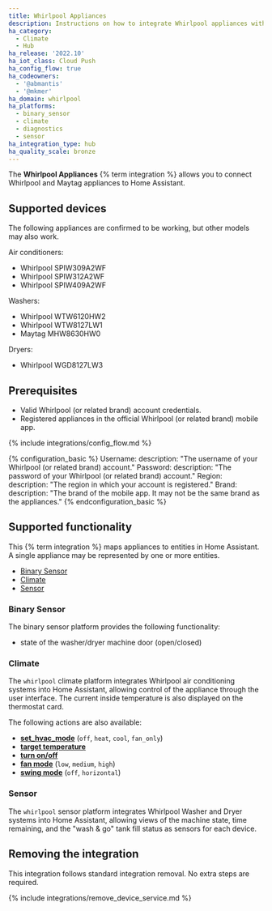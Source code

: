 ```yaml
---
title: Whirlpool Appliances
description: Instructions on how to integrate Whirlpool appliances with Home Assistant.
ha_category:
  - Climate
  - Hub
ha_release: '2022.10'
ha_iot_class: Cloud Push
ha_config_flow: true
ha_codeowners:
  - '@abmantis'
  - '@mkmer'
ha_domain: whirlpool
ha_platforms:
  - binary_sensor
  - climate
  - diagnostics
  - sensor
ha_integration_type: hub
ha_quality_scale: bronze
---
```


The **Whirlpool Appliances** {% term integration %} allows you to connect Whirlpool and Maytag appliances to Home Assistant.

## Supported devices

The following appliances are confirmed to be working, but other models may also work.

Air conditioners:

- Whirlpool SPIW309A2WF
- Whirlpool SPIW312A2WF
- Whirlpool SPIW409A2WF

Washers:

- Whirlpool WTW6120HW2
- Whirlpool WTW8127LW1
- Maytag MHW8630HW0

Dryers:

- Whirlpool WGD8127LW3

## Prerequisites

- Valid Whirlpool (or related brand) account credentials.
- Registered appliances in the official Whirlpool (or related brand) mobile app.

{% include integrations/config_flow.md %}

{% configuration_basic %}
Username:
    description: "The username of your Whirlpool (or related brand) account."
Password:
    description: "The password of your Whirlpool (or related brand) account."
Region:
    description: "The region in which your account is registered."
Brand:
    description: "The brand of the mobile app. It may not be the same brand as the appliances."
{% endconfiguration_basic %}

## Supported functionality

This {% term integration %} maps appliances to entities in Home Assistant. A single appliance may be represented by one or more entities.

- [Binary Sensor](#binary_sensor)
- [Climate](#climate)
- [Sensor](#sensor)

### Binary Sensor

The binary sensor platform provides the following functionality:

- state of the washer/dryer machine door (open/closed)

### Climate

The `whirlpool` climate platform integrates Whirlpool air conditioning systems into Home Assistant, allowing control of the appliance through the user interface. The current inside temperature is also displayed on the thermostat card.

The following actions are also available:

- [**set_hvac_mode**](/integrations/climate/#action-climateset_hvac_mode) (`off`, `heat`, `cool`, `fan_only`)
- [**target temperature**](/integrations/climate#action-climateset_temperature)
- [**turn on/off**](/integrations/climate#action-climateturn_on)
- [**fan mode**](/integrations/climate#action-climateset_fan_mode) (`low`, `medium`, `high`)
- [**swing mode**](/integrations/climate#action-climateset_swing_mode) (`off`, `horizontal`)

### Sensor

The `whirlpool` sensor platform integrates Whirlpool Washer and Dryer systems into Home Assistant, allowing views of the machine state, time remaining, and the "wash & go" tank fill status as sensors for each device.

## Removing the integration

This integration follows standard integration removal. No extra steps are required.

{% include integrations/remove_device_service.md %}

